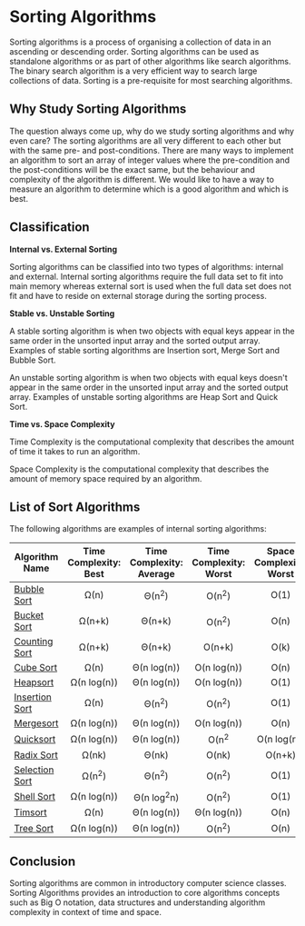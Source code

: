 # Sorting Algorithms
Sorting algorithms is a process of organising a collection of data in an ascending or descending order. Sorting algorithms can be used as standalone algorithms or as part of other algorithms like search algorithms. The binary search algorithm is a very efficient way to search large collections of data. Sorting is a pre-requisite for most searching algorithms.

## Why Study Sorting Algorithms
The question always come up, why do we study sorting algorithms and why even care? The sorting algorithms are all very different to each other but with the same pre- and post-conditions. There are many ways to implement an algorithm to sort an array of integer values where the pre-condition and the post-conditions will be the exact same, but the behaviour and complexity of the algorithm is different. We would like to have a way to measure an algorithm to determine which is a good algorithm and which is best.

## Classification
**Internal vs. External Sorting**

Sorting algorithms can be classified into two types of algorithms: internal and external. Internal sorting algorithms require the full data set to fit into main memory whereas external sort is used when the full data set does not fit and have to reside on external storage during the sorting process.

**Stable vs. Unstable Sorting**

A stable sorting algorithm is when two objects with equal keys appear in the same order in the unsorted input array and the sorted output array. Examples of stable sorting algorithms are Insertion sort, Merge Sort and Bubble Sort.

An unstable sorting algorithm is when two objects with equal keys doesn't appear in the same order in the unsorted input array and the sorted output array. Examples of unstable sorting algorithms are Heap Sort and Quick Sort.

**Time vs. Space Complexity**

Time Complexity is the computational complexity that describes the amount of time it takes to run an algorithm.

Space Complexity is the computational complexity that describes the amount of memory space required by an algorithm.

## List of Sort Algorithms
The following algorithms are examples of internal sorting algorithms:

| Algorithm Name | Time Complexity: Best | Time Complexity: Average | Time Complexity: Worst | Space Complexity: Worst |
| --- | :---: | :---: | :---: | :---: |
| [Bubble Sort][0] | Ω(n) | Θ(n<sup>2</sup>) | O(n<sup>2</sup>) | O(1) |
| [Bucket Sort][1] | Ω(n+k) | Θ(n+k) | O(n<sup>2</sup>) |  O(n) |
| [Counting Sort][2] | Ω(n+k) | Θ(n+k) | O(n+k) | O(k) |
| [Cube Sort][3] | Ω(n) | Θ(n log(n)) | O(n log(n)) | O(n) |
| [Heapsort][4] | Ω(n log(n)) | Θ(n log(n)) | O(n log(n)) | O(1) |
| [Insertion Sort][5] | Ω(n) | Θ(n<sup>2</sup>) | O(n<sup>2</sup>) | O(1) |
| [Mergesort][6] | Ω(n log(n)) | Θ(n log(n)) | O(n log(n)) | O(n) |
| [Quicksort][7] | Ω(n log(n)) | Θ(n log(n)) | O(n<sup>2</sup> | O(n log(n)) |
| [Radix Sort][8] | Ω(nk) | Θ(nk) | O(nk) | O(n+k) |
| [Selection Sort][9] | Ω(n<sup>2</sup>) | Θ(n<sup>2</sup>) | O(n<sup>2</sup>) | O(1) |
| [Shell Sort][10] | Ω(n log(n)) | Θ(n log<sup>2</sup>n)  | O(n<sup>2</sup>) | O(1) |
| [Timsort][11] | Ω(n) | Θ(n log(n)) | Θ(n log(n)) | O(n) |
| [Tree Sort][12] | Ω(n log(n))  | Θ(n log(n)) | O(n<sup>2</sup>) | O(n) |

## Conclusion
Sorting algorithms are common in introductory computer science classes. Sorting Algorithms provides an introduction to core algorithms concepts such as Big O notation, data structures and understanding algorithm complexity in context of time and space.

[0]: https://www.code2bits.com/bubble-sort-algorithm-in-java/
[1]: #
[2]: https://www.code2bits.com/counting-sort-in-java/
[3]: #
[4]: #
[5]: https://www.code2bits.com/insertion-sort-algorithm-in-java/
[6]: https://www.code2bits.com/merge-sort-algorithm-in-java/
[7]: https://www.code2bits.com/quick-sort-algorithm-in-java/
[8]: #
[9]: https://www.code2bits.com/selection-sort-algorithm-in-java/
[10]: https://www.code2bits.com/shell-sort-algorithm-in-java/
[11]: #
[12]: #
